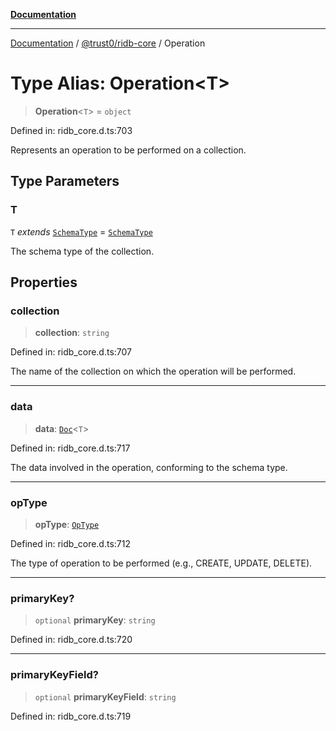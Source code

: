 [**Documentation**](../../../README.md)

***

[Documentation](../../../README.md) / [@trust0/ridb-core](../README.md) / Operation

# Type Alias: Operation\<T\>

> **Operation**\<`T`\> = `object`

Defined in: ridb\_core.d.ts:703

Represents an operation to be performed on a collection.

## Type Parameters

### T

`T` *extends* [`SchemaType`](SchemaType.md) = [`SchemaType`](SchemaType.md)

The schema type of the collection.

## Properties

### collection

> **collection**: `string`

Defined in: ridb\_core.d.ts:707

The name of the collection on which the operation will be performed.

***

### data

> **data**: [`Doc`](Doc.md)\<`T`\>

Defined in: ridb\_core.d.ts:717

The data involved in the operation, conforming to the schema type.

***

### opType

> **opType**: [`OpType`](../enumerations/OpType.md)

Defined in: ridb\_core.d.ts:712

The type of operation to be performed (e.g., CREATE, UPDATE, DELETE).

***

### primaryKey?

> `optional` **primaryKey**: `string`

Defined in: ridb\_core.d.ts:720

***

### primaryKeyField?

> `optional` **primaryKeyField**: `string`

Defined in: ridb\_core.d.ts:719
